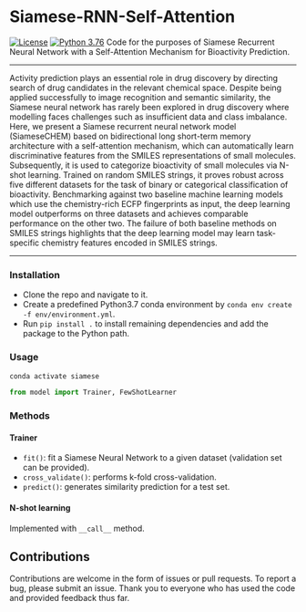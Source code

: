 # Siamese-RNN-Self-Attention
[![License](https://img.shields.io/badge/License-Apache%202.0-blue.svg)](https://opensource.org/licenses/Apache-2.0)
[![Python 3.76](https://img.shields.io/badge/python-3.7-blue.svg)](https://www.python.org/downloads/release/python-373/)
Code for the purposes of Siamese Recurrent Neural Network with a Self-Attention Mechanism for Bioactivity Prediction.
___

Activity prediction plays an essential role in drug discovery by directing search of drug candidates in the relevant chemical space. Despite being applied successfully to image recognition and semantic similarity, the Siamese neural network has rarely been explored in drug discovery where modelling faces challenges such as insufficient data and class imbalance. Here, we present a Siamese recurrent neural network model (SiameseCHEM) based on bidirectional long short-term memory architecture with a self-attention mechanism, which can automatically learn discriminative features from the SMILES representations of small molecules. Subsequently, it is used to categorize bioactivity of small molecules via N-shot learning. Trained on random SMILES strings, it proves robust across five different datasets for the task of binary or categorical classification of bioactivity. Benchmarking against two baseline machine learning models which use the chemistry-rich ECFP fingerprints as input, the deep learning model outperforms on three datasets and achieves comparable performance on the other two. The failure of both baseline methods on SMILES strings highlights that the deep learning model may learn task-specific chemistry features encoded in SMILES strings.
___

### Installation
- Clone the repo and navigate to it.
- Create a predefined Python3.7 conda environment by `conda env create -f env/environment.yml`.
- Run `pip install .` to install remaining dependencies and add the package to the Python path.

### Usage
``` bash
conda activate siamese
```

```python
from model import Trainer, FewShotLearner
```

### Methods
#### Trainer
- `fit()`: fit a Siamese Neural Network to a given dataset (validation set can be provided).
- `cross_validate()`: performs k-fold cross-validation.
- `predict()`: generates similarity prediction for a test set.

#### N-shot learning
Implemented with `__call__` method. 

## Contributions
Contributions are welcome in the form of issues or pull requests. To report a bug, please submit an issue. Thank you to everyone who has used the code and provided feedback thus far.
